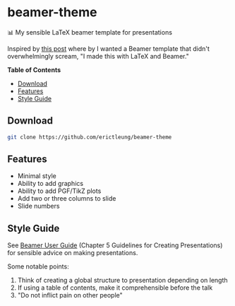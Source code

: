 beamer-theme
============

:bar_chart: My sensible LaTeX beamer template for presentations

Inspired by [this post](https://tex.stackexchange.com/a/158657) where by I
wanted a Beamer template that didn't overwhelmingly scream, "I made this with
LaTeX and Beamer."

**Table of Contents**

- [Download](#download)
- [Features](#features)
- [Style Guide](#style-guide)

Download
--------

```bash
git clone https://github.com/erictleung/beamer-theme
```

Features
--------

- Minimal style
- Ability to add graphics
- Ability to add PGF/TikZ plots
- Add two or three columns to slide
- Slide numbers

Style Guide
-----------

See [Beamer User Guide][beamerguide] (Chapter 5 Guidelines for Creating
Presentations) for sensible advice on making presentations.

Some notable points:

1. Think of creating a global structure to presentation depending on length
2. If using a table of contents, make it comprehensible before the talk
3. "Do not inflict pain on other people"

[beamerguide]: http://tug.ctan.org/macros/latex/contrib/beamer/doc/beameruserguide.pdf
